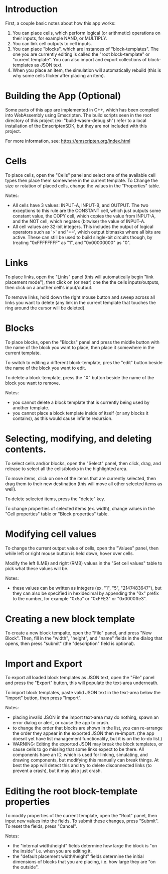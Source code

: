 
# Introduction

First, a couple basic notes about how this app works:

1. You can place cells, which perform logical (or arithmetic) operations on their inputs, for example NAND, or MULTIPLY.
2. You can link cell outputs to cell inputs.
3. You can place "blocks", which are instances of "block-templates". The one you are currently editing is called the "root block-template" or "current template". You can also import and export collections of block-templates as JSON text.
4. When you place an item, the simulation will automatically rebuild (this is why some cells flicker after placing an item).


# Building the App (Optional)

Some parts of this app are implemented in C++, which has been compiled into WebAssembly using Emscripten. The build scripts seen in the root directory of this project (ex: "build-wasm-debug.sh") refer to a local installation of the EmscriptenSDK, but they are not included with this project.

For more information, see: https://emscripten.org/index.html


# Cells

To place cells, open the "Cells" panel and select one of the available cell types then place them somewhere in the current template. To Change the size or rotation of placed cells, change the values in the "Properties" table.

Notes:
- All cells have 3 values: INPUT-A, INPUT-B, and OUTPUT. The two exceptions to this rule are the CONSTANT cell, which just outputs some constant value, the COPY cell, which copies the value from INPUT-A, and the NOT cell, which negates (bitwise) the value of INPUT-A.
- All cell values are 32-bit integers. This includes the output of logical operators such as '>' and '==', which output bitmasks where all bits are active. These can still be used to build single-bit circuits though, by treating "0xFFFFFFFF" as "1", and "0x00000000" as "0".


# Links

To place links, open the "Links" panel (this will automatically begin "link placement mode"), then click on (or near) one the the cells inputs/outputs, then click on a another cell's input/output.

To remove links, hold down the right mouse button and sweep across all links you want to delete (any link in the current template that touches the ring around the cursor will be deleted).


# Blocks

To place blocks, open the "Blocks" panel and press the middle button with the name of the block you want to place, then place it somewhere in the current template.

To switch to editing a different block-template, pres the "edit" button beside the name of the block you want to edit.

To delete a block-template, press the "X" button beside the name of the block you want to remove.

Notes:
- you cannot delete a block template that is currently being used by another template.
- you cannot place a block template inside of itself (or any blocks it contains), as this would cause infinite recursion.


# Selecting, modifying, and deleting contents.

To select cells and/or blocks, open the "Select" panel, then click, drag, and release to select all the cells/blocks in the highlighted area.

To move items, click on one of the items that are currently selected, then drag them to their new destination (this will move all other selected items as well).

To delete selected items, press the "delete" key.

To change properties of selected items (ex. width), change values in the "Cell properties" table or "Block properties" table.


# Modifying cell values

To change the current output value of cells, open the "Values" panel, then while left or right mouse button is held down, hover over cells. 

Modify the left (LMB) and right (RMB) values in the "Set cell values" table to pick what these values will be.

Notes:
- these values can be written as integers (ex. "1", "5", "2147483647"), but they can also be specified in hexidecimal by appending the "0x" prefix to the number, for example "0x5a" or "0xFFE3" or "0x0000ffe3".


# Creating a new block template

To create a new block tempalte, open the "File" panel, and press "New Block". Then, fill in the "width", "height", and "name" fields in the dialog that opens, then press "submit" (the "description" field is optional).


# Import and Export

To export all loaded block templates as JSON text, open the "File" panel and press the "Export" button, this will populate the text-area underneath.

To import block templates, paste valid JSON text in the text-area below the "Import" button, then press "Import".

Notes:
- placing invalid JSON in the import text-area may do nothing, spawn an error dialog or alert, or cause the app to crash.
- to change the order that blocks are shown in the list, you can re-arrange the order they appear in the exported JSON then re-import.
(the app doesnt yet have list management functionality, but it is on the to-do list.)
- WARNING: Editing the exported JSON may break the block templates, or cause cells to go missing that some links expect to be there. All components have an ID, which is used for linking, simulating, and drawing components, but modifying this manually can break things. At best the app will detect this and try to delete disconnected links (to prevent a crash), but it may also just crash.


# Editing the root block-template properties

To modify properties of the current template, open the "Root" panel, then input new values into the fields. To submit these changes, press "Submit". To reset the fields, press "Cancel".

Notes:
- the "internal width/height" fields determine how large the block is "on the inside" i.e. when you are editing it.
- the "default placement width/height" fields determine the initial dimensions of blocks that you are placing, i.e. how large they are "on the outside".



